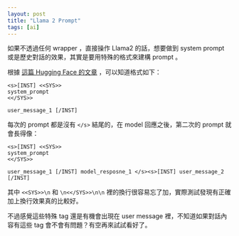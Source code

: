 ```yaml
---
layout: post
title: "Llama 2 Prompt"
tags: [ai]
---
```


如果不透過任何 wrapper ，直接操作 Llama2 的話，想要做到 system prompt 或是歷史對話的效果，其實是要用特殊的格式來建構 prompt 。

根據 [這篇 Hugging Face 的文章](https://huggingface.co/blog/llama2#how-to-prompt-llama-2) ，可以知道格式如下：

```text
<s>[INST] <<SYS>>
system_prompt
<</SYS>>

user_message_1 [/INST]
```

每次的 prompt 都是沒有 `</s>` 結尾的，在 model 回應之後，第二次的 prompt 就會長得像：

```text
<s>[INST] <<SYS>>
system_prompt
<</SYS>>

user_message_1 [/INST] model_resposne_1 </s><s>[INST] user_message_2 [/INST]
```

其中 `<<SYS>>\n` 和 `\n<</SYS>>\n\n` 裡的換行很容易忘了加，實際測試發現有正確加上換行效果真的比較好。

不過感覺這些特殊 tag 還是有機會出現在 user message 裡，不知道如果對話內容有這些 tag 會不會有問題？有空再來試試看好了。
